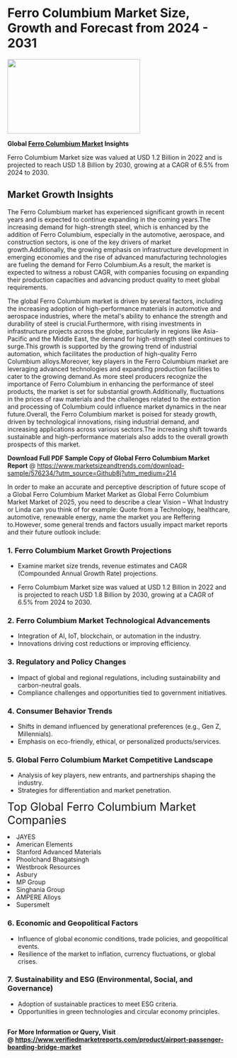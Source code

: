 <H1>Ferro Columbium Market Size, Growth and Forecast from 2024 - 2031</H1><img class="aligncenter size-medium wp-image-584254" src="https://thirdeyenews.in/wp-content/uploads/2024/09/Global-Market-Research-300x168.jpeg" alt="" width="300" height="168" /><p><strong>Global&nbsp;<a href="https://www.marketsizeandtrends.com/download-sample/576234/?utm_source=Github8j?utm_medium=214">Ferro Columbium Market</a> Insights</strong></p><p>Ferro Columbium Market size was valued at USD 1.2 Billion in 2022 and is projected to reach USD 1.8 Billion by 2030, growing at a CAGR of 6.5% from 2024 to 2030.</p><p><h2>Market Growth Insights</h2> <p>The Ferro Columbium market has experienced significant growth in recent years and is expected to continue expanding in the coming years.The increasing demand for high-strength steel, which is enhanced by the addition of Ferro Columbium, especially in the automotive, aerospace, and construction sectors, is one of the key drivers of market growth.Additionally, the growing emphasis on infrastructure development in emerging economies and the rise of advanced manufacturing technologies are fueling the demand for Ferro Columbium.As a result, the market is expected to witness a robust CAGR, with companies focusing on expanding their production capacities and advancing product quality to meet global requirements.</p> <p>The global Ferro Columbium market is driven by several factors, including the increasing adoption of high-performance materials in automotive and aerospace industries, where the metal's ability to enhance the strength and durability of steel is crucial.Furthermore, with rising investments in infrastructure projects across the globe, particularly in regions like Asia-Pacific and the Middle East, the demand for high-strength steel continues to surge.This growth is supported by the growing trend of industrial automation, which facilitates the production of high-quality Ferro Columbium alloys.Moreover, key players in the Ferro Columbium market are leveraging advanced technologies and expanding production facilities to cater to the growing demand.As more steel producers recognize the importance of Ferro Columbium in enhancing the performance of steel products, the market is set for substantial growth.Additionally, fluctuations in the prices of raw materials and the challenges related to the extraction and processing of Columbium could influence market dynamics in the near future.Overall, the Ferro Columbium market is poised for steady growth, driven by technological innovations, rising industrial demand, and increasing applications across various sectors.The increasing shift towards sustainable and high-performance materials also adds to the overall growth prospects of this market.</p> <p><span class=""><strong>Download Full PDF Sample Copy of Global Ferro Columbium Market Report</strong> @ <a href="https://www.marketsizeandtrends.com/download-sample/576234/?utm_source=Github8j?utm_medium=214" target="_blank">https://www.marketsizeandtrends.com/download-sample/576234/?utm_source=Github8j?utm_medium=214</a></span></p><p>In order to make an accurate and perceptive description of future scope of a Global&nbsp;Ferro Columbium Market Market as Global&nbsp;Ferro Columbium Market Market of 2025, you need to describe a clear Vision &ndash; What Industry or Linda can you think of for example: Quote from a Technology, healthcare, automotive, renewable energy, name the market you are Reffering to.However, some general trends and factors usually impact market reports and their future outlook include:</p><h3>1.&nbsp;<strong>Ferro Columbium Market Growth Projections</strong></h3><ul><li>Examine market size trends, revenue estimates and CAGR (Compounded Annual Growth Rate) projections.</li><li><p>Ferro Columbium Market size was valued at USD 1.2 Billion in 2022 and is projected to reach USD 1.8 Billion by 2030, growing at a CAGR of 6.5% from 2024 to 2030.</p></li></ul><h3>2.&nbsp;<strong>Ferro Columbium Market Technological Advancements</strong></h3><ul><li>Integration of AI, IoT, blockchain, or automation in the industry.</li><li>Innovations driving cost reductions or improving efficiency.</li></ul><h3>3.&nbsp;<strong>Regulatory and Policy Changes</strong></h3><ul><li>Impact of global and regional regulations, including sustainability and carbon-neutral goals.</li><li>Compliance challenges and opportunities tied to government initiatives.</li></ul><h3>4.&nbsp;<strong>Consumer Behavior Trends</strong></h3><ul><li>Shifts in demand influenced by generational preferences (e.g., Gen Z, Millennials).</li><li>Emphasis on eco-friendly, ethical, or personalized products/services.</li></ul><h3>5.&nbsp;<strong>Global Ferro Columbium Market Competitive Landscape</strong></h3><ul><li>Analysis of key players, new entrants, and partnerships shaping the industry.</li><li>Strategies for differentiation and market penetration.</li></ul><p data-pm-slice="1 1 []"><span style="color: inherit; font-family: inherit; font-size: 25px;">Top Global Ferro Columbium Market Companies</span></p><div class="" data-test-id=""><p><li>JAYES</li><li> American Elements</li><li> Stanford Advanced Materials</li><li> Phoolchand Bhagatsingh</li><li> Westbrook Resources</li><li> Asbury</li><li> MP Group</li><li> Singhania Group</li><li> AMPERE Alloys</li><li> Supersmelt</li></p></div><h3>6.&nbsp;<strong>Economic and Geopolitical Factors</strong></h3><ul><li>Influence of global economic conditions, trade policies, and geopolitical events.</li><li>Resilience of the market to inflation, currency fluctuations, or global crises.</li></ul><h3>7.&nbsp;<strong>Sustainability and ESG (Environmental, Social, and Governance)</strong></h3><ul><li>Adoption of sustainable practices to meet ESG criteria.</li><li>Opportunities in green technologies and circular economy principles.</li></ul><h2><strong style="font-size: 14px;">For More Information or Query, Visit @&nbsp;</strong><a style="background-color: #ffffff; font-size: 14px;" href="https://www.marketsizeandtrends.com/report/ferro-columbium-market/" target="_blank">https://www.verifiedmarketreports.com/product/airport-passenger-boarding-bridge-market</a></h2>